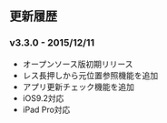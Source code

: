## 更新履歴

<!-- 次バージョン用下書き
### v3.3.1 - 2015/12/11
* Template
* Template
-->

### v3.3.0 - 2015/12/11
* オープンソース版初期リリース
* レス長押しから元位置参照機能を追加
* アプリ更新チェック機能を追加
* iOS9.2対応
* iPad Pro対応

